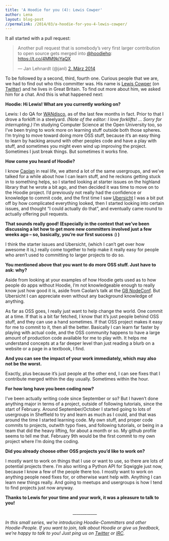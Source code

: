 ```yaml
---
title: 'A Hoodie for you (4): Lewis Cowper'
author: Lena
layout: blog-post
//permalink: /2014/03/a-hoodie-for-you-4-lewis-cowper/
---
```

It all started with a pull request:

<blockquote class="twitter-tweet" lang="de">
  <p>
    Another pull request that is somebody’s very first larger contribution to open source gets merged into <a href="https://twitter.com/hoodiehq">@hoodiehq</a>: <a href="https://t.co/4MM9kiYaQX">https://t.co/4MM9kiYaQX</a>
  </p>

  <p>
    — Jan Lehnardt (@janl) <a href="https://twitter.com/janl/statuses/440246094711492608">2. März 2014</a>
  </p>
</blockquote>

To be followed by a second, third, fourth one. Curious people that we are, we had to find out who this committer was. His name is [Lewis Cowper][1] (on [Twitter][2]) and he lives in Great Britain. To find out more about him, we asked him for a chat. And this is what happened next:

**Hoodie: Hi Lewis! What are you currently working on?**

Lewis: I do QA for [WANdisco][3], as of the last few months in fact. Prior to that I drove a forklift in a steelyard. *(Note of the editor: I love forklifts! … Sorry for interrupting.)* I&#8217;m studying Computer Science at the Open University too, so I&#8217;ve been trying to work more on learning stuff outside both those spheres. I&#8217;m trying to move toward doing more OSS stuff, because it&#8217;s an easy thing to learn by hacking around with other peoples code and have a play with stuff, and sometimes you might even wind up improving the project. Sometimes I just break things. But sometimes it works fine.

**How come you heard of Hoodie?**

I know [Caolan][4] in real life, we attend a lot of the same usergroups, and we&#8217;ve talked for a while about how I can learn stuff, and he reckons getting stuck in to something helps, so I started looking at starter issues on the highland library that he wrote a bit ago, and then decided it was time to move on to the Hoodie project. I&#8217;d previously not really had the confidence or knowledge to commit code, and the first time I saw [Ubersicht][5] I was a bit put off by how complicated everything looked, then I started looking into certain issues, and thought &#8220;I could actually do that&#8221;, and eventually came round to actually offering pull requests.

**That sounds really good! (Especially in the context that we&#8217;ve been discussing a lot how to get more new committers involved just a few weeks ago &#8211; so, basically, you&#8217;re our first success :) )**

I think the starter issues and Ubersicht, (which I can&#8217;t get over how awesome it is,) really come together to help make it really easy for people who aren&#8217;t used to committing to larger projects to do so.

**You mentioned above that you want to do more OSS stuff. Just have to ask: why?**

Aside from looking at your examples of how Hoodie gets used as to how people do apps without Hoodie, I&#8217;m not knowledgeable enough to really know just how good it is, aside from Caolan&#8217;s talk at the [GB NodeConf][6]. But Ubersicht I can appreciate even without any background knowledge of anything.

As far as OSS goes, I really just want to help change the world. One commit at a time. If that is a bit far fetched, I know that it&#8217;s just people behind OSS stuff, and they can use a hand sometimes. If that OSS project makes it easy for me to commit to it, then all the better. Basically I can learn far faster by playing with actual code, and the OSS community happens to have a large amount of production code available for me to play with. It helps me understand concepts at a far deeper level than just reading a blurb on a website or a page in a textbook, I find.

**And you can see the impact of your work immediately, which may also not be the worst.**

Exactly, plus because it&#8217;s just people at the other end, I can see fixes that I contribute merged within the day usually. Sometimes within the hour.

**For how long have you been coding now?**

I&#8217;ve been actually writing code since September or so? But I haven&#8217;t done anything major in terms of a project, outside of following tutorials, since the start of February. Around September/October I started going to lots of usergroups in Sheffield to try and learn as much as I could, and that was around the time I started learning code. My own stuff, and proper code commits to projects, outwith typo fixes, and following tutorials, or being in a team that did the heavy lifting, for about a month or so. My github profile seems to tell me that. February 9th would be the first commit to my own project where I&#8217;m doing the coding.

**Did you already choose other OSS projects you&#8217;d like to work on?**

I mostly want to work on things that I use or want to use, so there are lots of potential projects there. I&#8217;m also writing a Python API for Sqwiggle just now, because I know a few of the people there too. I mostly want to work on anything people need fixes for, or otherwise want help with. Anything I can learn new things really. And going to meetups and usergroups is how I tend to find projects just now anyway.

**Thanks to Lewis for your time and your work, it was a pleasure to talk to you!**

<p style="text-align: center;">
  ____________
</p>

*In this small series, we&#8217;re introducing Hoodie-Committers and other Hoodie-People. If you want to join, talk about Hoodie or give us feedback, we&#8217;re happy to talk to you! Just ping us on [Twitter][7] or [IRC][8].*

 [1]: http://lewiscowper.com/
 [2]: http://twitter.com/LewisCowper
 [3]: https://www.wandisco.com/
 [4]: http://twitter.com/caolan
 [5]: https://github.com/espy/ubersicht
 [6]: http://greatbritishnodeconf.co.uk/
 [7]: http://twitter.com/hoodiehq
 [8]: /irc
